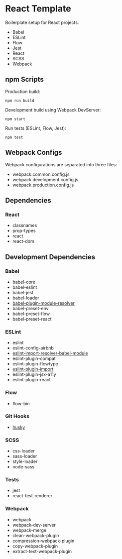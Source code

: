 # React Template

Boilerplate setup for React projects.

- Babel
- ESLint
- Flow
- Jest
- React
- SCSS
- Webpack

## npm Scripts

Production build:
```shell
npm run build
```

Development build using Webpack DevServer:
```shell
npm start
```

Run tests (ESLint, Flow, Jest):
```shell
npm test
```

## Webpack Configs

Webpack configurations are separated into three files:

- webpack.common.config.js
- webpack.development.config.js
- webpack.production.config.js

## Dependencies

### React
- classnames
- prop-types
- react
- react-dom

## Development Dependencies

### Babel
- babel-core
- babel-eslint
- babel-jest
- babel-loader
- [babel-plugin-module-resolver](https://github.com/tleunen/babel-plugin-module-resolver)
- babel-preset-env
- babel-preset-flow
- babel-preset-react

### ESLint
- eslint
- eslint-config-airbnb
- [eslint-import-resolver-babel-module](https://github.com/tleunen/eslint-import-resolver-babel-module)
- eslint-plugin-compat
- eslint-plugin-flowtype
- [eslint-plugin-import](https://github.com/benmosher/eslint-plugin-import)
- eslint-plugin-jsx-a11y
- eslint-plugin-react

### Flow
- flow-bin

### Git Hooks
- [husky](https://github.com/typicode/husky)

### SCSS
- css-loader
- sass-loader
- style-loader
- node-sass

### Tests
- jest
- react-test-renderer

### Webpack
- webpack
- webpack-dev-server
- webpack-merge
- clean-webpack-plugin
- compression-webpack-plugin
- copy-webpack-plugin
- extract-text-webpack-plugin
